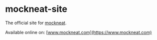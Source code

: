 # mockneat-site

The official site for [mockneat](https://github.com/nomemory/mockneat).

Available online on: [www.mockneat.com](https://www.mockneat.com)
